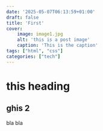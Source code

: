 ```yaml
---
date: '2025-05-07T06:13:59+01:00'
draft: false
title: 'First'
cover: 
    image: image1.jpg
    alt: 'this is a post image'
    caption: 'This is the caption'
tags: ["html", "css"]
categories: ["tech"]
---
```


# this heading

## ghis 2

bla bla 